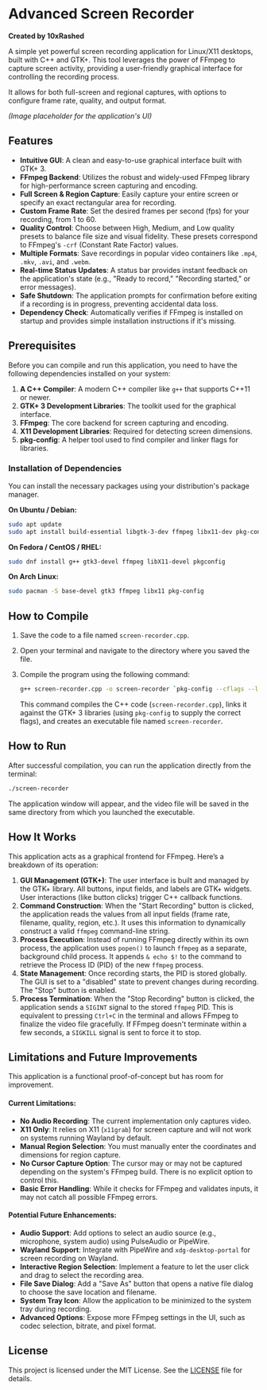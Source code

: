 # Advanced Screen Recorder


**Created by 10xRashed**

A simple yet powerful screen recording application for Linux/X11 desktops, built with C++ and GTK+. This tool leverages the power of FFmpeg to capture screen activity, providing a user-friendly graphical interface for controlling the recording process.

It allows for both full-screen and regional captures, with options to configure frame rate, quality, and output format.

*(Image placeholder for the application's UI)*

## Features

-   **Intuitive GUI**: A clean and easy-to-use graphical interface built with GTK+ 3.
-   **FFmpeg Backend**: Utilizes the robust and widely-used FFmpeg library for high-performance screen capturing and encoding.
-   **Full Screen & Region Capture**: Easily capture your entire screen or specify an exact rectangular area for recording.
-   **Custom Frame Rate**: Set the desired frames per second (fps) for your recording, from 1 to 60.
-   **Quality Control**: Choose between High, Medium, and Low quality presets to balance file size and visual fidelity. These presets correspond to FFmpeg's `-crf` (Constant Rate Factor) values.
-   **Multiple Formats**: Save recordings in popular video containers like `.mp4`, `.mkv`, `.avi`, and `.webm`.
-   **Real-time Status Updates**: A status bar provides instant feedback on the application's state (e.g., "Ready to record," "Recording started," or error messages).
-   **Safe Shutdown**: The application prompts for confirmation before exiting if a recording is in progress, preventing accidental data loss.
-   **Dependency Check**: Automatically verifies if FFmpeg is installed on startup and provides simple installation instructions if it's missing.

## Prerequisites

Before you can compile and run this application, you need to have the following dependencies installed on your system:

1.  **A C++ Compiler**: A modern C++ compiler like `g++` that supports C++11 or newer.
2.  **GTK+ 3 Development Libraries**: The toolkit used for the graphical interface.
3.  **FFmpeg**: The core backend for screen capturing and encoding.
4.  **X11 Development Libraries**: Required for detecting screen dimensions.
5.  **pkg-config**: A helper tool used to find compiler and linker flags for libraries.

### Installation of Dependencies

You can install the necessary packages using your distribution's package manager.

**On Ubuntu / Debian:**
```bash
sudo apt update
sudo apt install build-essential libgtk-3-dev ffmpeg libx11-dev pkg-config
```

**On Fedora / CentOS / RHEL:**
```bash
sudo dnf install g++ gtk3-devel ffmpeg libX11-devel pkgconfig
```

**On Arch Linux:**
```bash
sudo pacman -S base-devel gtk3 ffmpeg libx11 pkg-config
```

## How to Compile

1.  Save the code to a file named `screen-recorder.cpp`.
2.  Open your terminal and navigate to the directory where you saved the file.
3.  Compile the program using the following command:

    ```bash
    g++ screen-recorder.cpp -o screen-recorder `pkg-config --cflags --libs gtk+-3.0`
    ```
    This command compiles the C++ code (`screen-recorder.cpp`), links it against the GTK+ 3 libraries (using `pkg-config` to supply the correct flags), and creates an executable file named `screen-recorder`.

## How to Run

After successful compilation, you can run the application directly from the terminal:

```bash
./screen-recorder
```

The application window will appear, and the video file will be saved in the same directory from which you launched the executable.

## How It Works

This application acts as a graphical frontend for FFmpeg. Here’s a breakdown of its operation:

1.  **GUI Management (GTK+)**: The user interface is built and managed by the GTK+ library. All buttons, input fields, and labels are GTK+ widgets. User interactions (like button clicks) trigger C++ callback functions.
2.  **Command Construction**: When the "Start Recording" button is clicked, the application reads the values from all input fields (frame rate, filename, quality, region, etc.). It uses this information to dynamically construct a valid `ffmpeg` command-line string.
3.  **Process Execution**: Instead of running FFmpeg directly within its own process, the application uses `popen()` to launch `ffmpeg` as a separate, background child process. It appends `& echo $!` to the command to retrieve the Process ID (PID) of the new `ffmpeg` process.
4.  **State Management**: Once recording starts, the PID is stored globally. The GUI is set to a "disabled" state to prevent changes during recording. The "Stop" button is enabled.
5.  **Process Termination**: When the "Stop Recording" button is clicked, the application sends a `SIGINT` signal to the stored `ffmpeg` PID. This is equivalent to pressing `Ctrl+C` in the terminal and allows FFmpeg to finalize the video file gracefully. If FFmpeg doesn't terminate within a few seconds, a `SIGKILL` signal is sent to force it to stop.

## Limitations and Future Improvements

This application is a functional proof-of-concept but has room for improvement.

#### Current Limitations:
*   **No Audio Recording**: The current implementation only captures video.
*   **X11 Only**: It relies on X11 (`x11grab`) for screen capture and will not work on systems running Wayland by default.
*   **Manual Region Selection**: You must manually enter the coordinates and dimensions for region capture.
*   **No Cursor Capture Option**: The cursor may or may not be captured depending on the system's FFmpeg build. There is no explicit option to control this.
*   **Basic Error Handling**: While it checks for FFmpeg and validates inputs, it may not catch all possible FFmpeg errors.

#### Potential Future Enhancements:
*   **Audio Support**: Add options to select an audio source (e.g., microphone, system audio) using PulseAudio or PipeWire.
*   **Wayland Support**: Integrate with PipeWire and `xdg-desktop-portal` for screen recording on Wayland.
*   **Interactive Region Selection**: Implement a feature to let the user click and drag to select the recording area.
*   **File Save Dialog**: Add a "Save As" button that opens a native file dialog to choose the save location and filename.
*   **System Tray Icon**: Allow the application to be minimized to the system tray during recording.
*   **Advanced Options**: Expose more FFmpeg settings in the UI, such as codec selection, bitrate, and pixel format.

## License

This project is licensed under the MIT License. See the [LICENSE](LICENSE) file for details.

